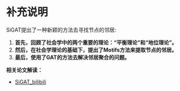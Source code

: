 # 补充说明

SiGAT提出了一种新颖的方法去寻找节点的邻居:
  1. **首先，回顾了社会学中的两个重要的理论：“平衡理论”和“地位理论”。**
  2. **然后，在社会学理论的基础下，提出了Motifs方法来提取节点的邻居。**
  3. **最后，使用了GAT的方法去解决邻居聚合的问题。**

**相关论文解读：**
* [SiGAT_bilibili](https://www.bilibili.com/video/BV1Lh411L7i6?p=31)


